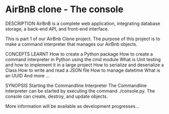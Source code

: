 # AirBnB clone - The console

DESCRIPTION
AirBnB is a complete web application, integrating database storage, a back-end API, and front-end interface.

This is part 1 of our AirBnb Clone project. The purpose of this project is to make a command interpreter that manages our AirBnb objects.

CONCEPTS LEARNT
How to create a Python package
How to create a command interpreter in Python using the cmd module
What is Unit testing and how to implement it in a large project
How to serialize and deserialize a Class
How to write and read a JSON file
How to manage datetime
What is an UUID
And more ...

SYNOPSIS
Starting the Commandline Interpreter
The Commandline Interpreter can be started by executing the command ./console.py. The console can create, destroy, and update objects.

More information will be available as development progresses...
